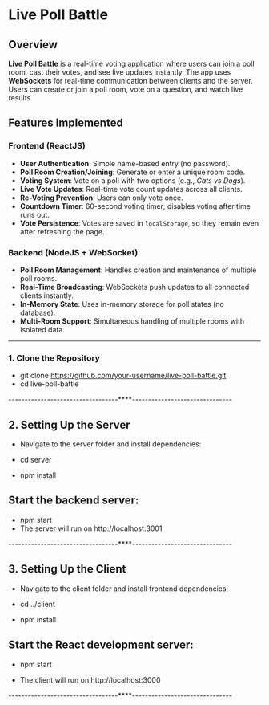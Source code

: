 # Live Poll Battle

## Overview

**Live Poll Battle** is a real-time voting application where users can join a poll room, cast their votes, and see live updates instantly. The app uses **WebSockets** for real-time communication between clients and the server. Users can create or join a poll room, vote on a question, and watch live results.

## Features Implemented

### Frontend (ReactJS)

- **User Authentication**: Simple name-based entry (no password).
- **Poll Room Creation/Joining**: Generate or enter a unique room code.
- **Voting System**: Vote on a poll with two options (e.g., _Cats vs Dogs_).
- **Live Vote Updates**: Real-time vote count updates across all clients.
- **Re-Voting Prevention**: Users can only vote once.
- **Countdown Timer**: 60-second voting timer; disables voting after time runs out.
- **Vote Persistence**: Votes are saved in `localStorage`, so they remain even after refreshing the page.

### Backend (NodeJS + WebSocket)

- **Poll Room Management**: Handles creation and maintenance of multiple poll rooms.
- **Real-Time Broadcasting**: WebSockets push updates to all connected clients instantly.
- **In-Memory State**: Uses in-memory storage for poll states (no database).
- **Multi-Room Support**: Simultaneous handling of multiple rooms with isolated data.

---

### 1. Clone the Repository

- git clone https://github.com/your-username/live-poll-battle.git
- cd live-poll-battle

----------------------------------\*\*\*\*-------------------------------

## 2. Setting Up the Server

- Navigate to the server folder and install dependencies:

- cd server
- npm install

## Start the backend server:

- npm start
- The server will run on http://localhost:3001

----------------------------------\*\*\*\*-------------------------------

## 3. Setting Up the Client

- Navigate to the client folder and install frontend dependencies:

- cd ../client
- npm install

## Start the React development server:

- npm start

- The client will run on http://localhost:3000

----------------------------------\*\*\*\*-------------------------------
